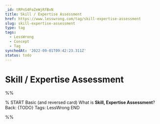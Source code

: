 ```yaml
---
_id: tRPnS4FoZeWjRfBxN
title: Skill / Expertise Assessment
href: https://www.lesswrong.com/tag/skill-expertise-assessment
slug: skill-expertise-assessment
type: tag
tags:
  - LessWrong
  - Concept
  - Tag
synchedAt: '2022-09-01T09:42:23.311Z'
status: todo
---
```


# Skill / Expertise Assessment


%%

% START
Basic (and reversed card)
What is **Skill, Expertise Assessment**?
Back: {TODO}
Tags: LessWrong
END

%%
	
